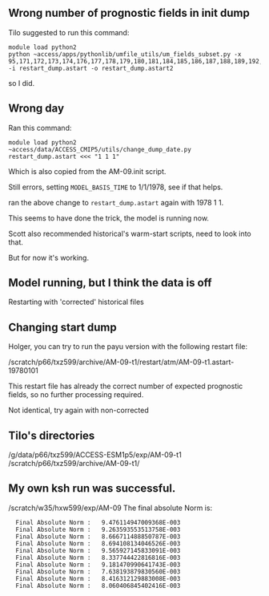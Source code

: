 ## Wrong number of prognostic fields in init dump

Tilo suggested to run this command:

```
module load python2
python ~access/apps/pythonlib/umfile_utils/um_fields_subset.py -x 95,171,172,173,174,176,177,178,179,180,181,184,185,186,187,188,189,192,250,413,414,415,416,33001,33002 -i restart_dump.astart -o restart_dump.astart2
```

so I did.

## Wrong day

Ran this command:

```
module load python2
~access/data/ACCESS_CMIP5/utils/change_dump_date.py restart_dump.astart <<< "1 1 1"
```

Which is also copied from the AM-09.init script. 

Still errors, setting `MODEL_BASIS_TIME` to 1/1/1978, see if that helps.

ran the above change to `restart_dump.astart` again with 1978 1 1.

This seems to have done the trick, the model is running now.

Scott also recommended historical's warm-start scripts, need to look into that.

But for now it's working.

## Model running, but I think the data is off

Restarting with 'corrected' historical files

## Changing start dump

Holger, you can try to run the payu version with the following restart file:



/scratch/p66/txz599/archive/AM-09-t1/restart/atm/AM-09-t1.astart-19780101



This restart file has already the correct number of expected prognostic fields, so no further processing required.

Not identical, try again with non-corrected


## Tilo's directories
/g/data/p66/txz599/ACCESS-ESM1p5/exp/AM-09-t1
/scratch/p66/txz599/archive/AM-09-t1/


## My own ksh run was successful. 
/scratch/w35/hxw599/exp/AM-09
The final absolute Norm is:
```
  Final Absolute Norm :   9.476114947009368E-003
  Final Absolute Norm :   9.263593553513758E-003
  Final Absolute Norm :   8.666711488850787E-003
  Final Absolute Norm :   8.694108134046526E-003
  Final Absolute Norm :   9.565927145833091E-003
  Final Absolute Norm :   8.337744422816816E-003
  Final Absolute Norm :   9.181470990641743E-003
  Final Absolute Norm :   7.638193879830560E-003
  Final Absolute Norm :   8.416312129883008E-003
  Final Absolute Norm :   8.060406845402416E-003
```
